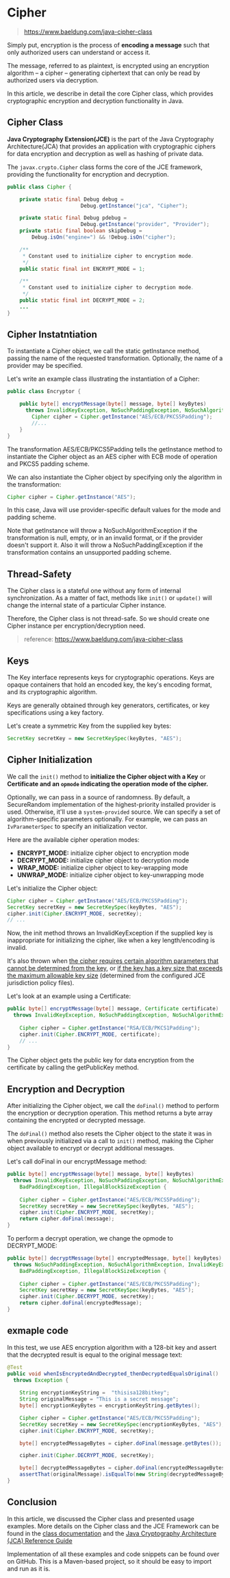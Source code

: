 # Cipher

> https://www.baeldung.com/java-cipher-class

Simply put, encryption is the process of **encoding a message** such that only authorized users can understand or access it.

The message, referred to as plaintext, is encrypted using an encryption algorithm – a cipher – generating ciphertext that can only be read by authorized users via decryption.

In this article, we describe in detail the core Cipher class, which provides cryptographic encryption and decryption functionality in Java.

## Cipher Class

**Java Cryptography Extension(JCE)** is the part of the Java Cryptography Architecture(JCA) that provides an application with cryptographic ciphers for data encryption and decryption as well as hashing of private data.

The `javax.crypto.Cipher` class forms the core of the JCE framework, providing the functionality for encryption and decryption.

```java
public class Cipher {

    private static final Debug debug =
                        Debug.getInstance("jca", "Cipher");

    private static final Debug pdebug =
                        Debug.getInstance("provider", "Provider");
    private static final boolean skipDebug =
        Debug.isOn("engine=") && !Debug.isOn("cipher");

    /**
     * Constant used to initialize cipher to encryption mode.
     */
    public static final int ENCRYPT_MODE = 1;

    /**
     * Constant used to initialize cipher to decryption mode.
     */
    public static final int DECRYPT_MODE = 2;
    ...
}
```

## Cipher Instatntiation

To instantiate a Cipher object, we call the static getInstance method, passing the name of the requested transformation. Optionally, the name of a provider may be specified.

Let's write an example class illustrating the instantiation of a Cipher:

```java
public class Encryptor {

    public byte[] encryptMessage(byte[] message, byte[] keyBytes) 
      throws InvalidKeyException, NoSuchPaddingException, NoSuchAlgorithmException {
        Cipher cipher = Cipher.getInstance("AES/ECB/PKCS5Padding");
        //...
    }
}
```

The transformation AES/ECB/PKCS5Padding tells the getInstance method to instantiate the Cipher object as an AES cipher with ECB mode of operation and PKCS5 padding scheme.

We can also instantiate the Cipher object by specifying only the algorithm in the transformation:

```java
Cipher cipher = Cipher.getInstance("AES");
```

In this case, Java will use provider-specific default values for the mode and padding scheme.

Note that getInstance will throw a NoSuchAlgorithmException if the transformation is null, empty, or in an invalid format, or if the provider doesn't support it. Also it will throw a NoSuchPaddingException if the transformation contains an unsupported padding scheme.


## Thread-Safety

The Cipher class is a stateful one without any form of internal synchronization. As a matter of fact, methods like `init()` or `update()` will change the internal state of a particular Cipher instance.

Therefore, the Cipher class is not thread-safe. So we should create one Cipher instance per encryption/decryption need.

> reference: https://www.baeldung.com/java-cipher-class

## Keys

The Key interface represents keys for cryptographic operations. Keys are opaque containers that hold an encoded key, the key's encoding format, and its cryptographic algorithm.

Keys are generally obtained through key generators, certificates, or key specifications using a key factory.

Let's create a symmetric Key from the supplied key bytes:

```java
SecretKey secretKey = new SecretKeySpec(keyBytes, "AES");
```

## Cipher Initialization

We call the `init()` method to **initialize the Cipher object with a Key** or **Certificate and an `opmode` indicating the operation mode of the cipher.**

Optionally, we can pass in a source of randomness. By default, a SecureRandom implementation of the highest-priority installed provider is used. Otherwise, it'll use a `system-provided` source. We can specify a set of algorithm-specific parameters optionally. For example, we can pass an `IvParameterSpec` to specify an initialization vector.

Here are the available cipher operation modes:

- **ENCRYPT_MODE:** initialize cipher object to encryption mode
- **DECRYPT_MODE:** initialize cipher object to decryption mode
- **WRAP_MODE:** initialize cipher object to key-wrapping mode
- **UNWRAP_MODE:** initialize cipher object to key-unwrapping mode

Let's initialize the Cipher object:

```java
Cipher cipher = Cipher.getInstance("AES/ECB/PKCS5Padding");
SecretKey secretKey = new SecretKeySpec(keyBytes, "AES");
cipher.init(Cipher.ENCRYPT_MODE, secretKey);
// ...
```

Now, the init method throws an InvalidKeyException if the supplied key is inappropriate for initializing the cipher, like when a key length/encoding is invalid.

It's also thrown when <u>the cipher requires certain algorithm parameters that cannot be determined from the key</u>, or <u>if the key has a key size that exceeds the maximum allowable key size</u> (determined from the configured JCE jurisdiction policy files).

Let's look at an example using a Certificate:

```java
public byte[] encryptMessage(byte[] message, Certificate certificate) 
  throws InvalidKeyException, NoSuchPaddingException, NoSuchAlgorithmException {
 
    Cipher cipher = Cipher.getInstance("RSA/ECB/PKCS1Padding");
    cipher.init(Cipher.ENCRYPT_MODE, certificate);
    // ...
}
```

The Cipher object gets the public key for data encryption from the certificate by calling the getPublicKey method.

## Encryption and Decryption

After initializing the Cipher object, we call the `doFinal()` method to perform the encryption or decryption operation. This method returns a byte array containing the encrypted or decrypted message.

The `doFinal()` method also resets the Cipher object to the state it was in when previously initialized via a call to `init()` method, making the Cipher object available to encrypt or decrypt additional messages.

Let's call doFinal in our encryptMessage method:

```java
public byte[] encryptMessage(byte[] message, byte[] keyBytes)
  throws InvalidKeyException, NoSuchPaddingException, NoSuchAlgorithmException, 
    BadPaddingException, IllegalBlockSizeException {
 
    Cipher cipher = Cipher.getInstance("AES/ECB/PKCS5Padding");
    SecretKey secretKey = new SecretKeySpec(keyBytes, "AES");
    cipher.init(Cipher.ENCRYPT_MODE, secretKey);
    return cipher.doFinal(message);
}
```

To perform a decrypt operation, we change the opmode to DECRYPT_MODE:

```java
public byte[] decryptMessage(byte[] encryptedMessage, byte[] keyBytes) 
  throws NoSuchPaddingException, NoSuchAlgorithmException, InvalidKeyException, 
    BadPaddingException, IllegalBlockSizeException {
 
    Cipher cipher = Cipher.getInstance("AES/ECB/PKCS5Padding");
    SecretKey secretKey = new SecretKeySpec(keyBytes, "AES");
    cipher.init(Cipher.DECRYPT_MODE, secretKey);
    return cipher.doFinal(encryptedMessage);
}
```

## exmaple code

In this test, we use AES encryption algorithm with a 128-bit key and assert that the decrypted result is equal to the original message text:

```java
@Test
public void whenIsEncryptedAndDecrypted_thenDecryptedEqualsOriginal() 
  throws Exception {
 
    String encryptionKeyString =  "thisisa128bitkey";
    String originalMessage = "This is a secret message";
    byte[] encryptionKeyBytes = encryptionKeyString.getBytes();

    Cipher cipher = Cipher.getInstance("AES/ECB/PKCS5Padding");
    SecretKey secretKey = new SecretKeySpec(encryptionKeyBytes, "AES");
    cipher.init(Cipher.ENCRYPT_MODE, secretKey);

    byte[] encryptedMessageBytes = cipher.doFinal(message.getBytes());

    cipher.init(Cipher.DECRYPT_MODE, secretKey);

    byte[] decryptedMessageBytes = cipher.doFinal(encryptedMessageBytes);
    assertThat(originalMessage).isEqualTo(new String(decryptedMessageBytes));
}
```

## Conclusion

In this article, we discussed the Cipher class and presented usage examples. More details on the Cipher class and the JCE Framework can be found in the [class documentation](https://docs.oracle.com/en/java/javase/11/docs/api/java.base/javax/crypto/Cipher.html) and the [Java Cryptography Architecture (JCA) Reference Guide](https://docs.oracle.com/javase/9/security/java-cryptography-architecture-jca-reference-guide.htm)

Implementation of all these examples and code snippets can be found over on GitHub. This is a Maven-based project, so it should be easy to import and run as it is.

